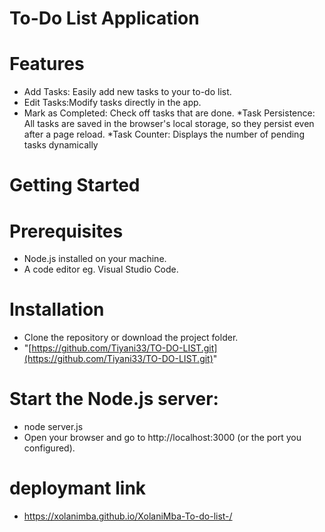 # To-Do List Application 
# Features
* Add Tasks: Easily add new tasks to your to-do list.
* Edit Tasks:Modify tasks directly in the app.
* Mark as Completed: Check off tasks that are done.
*Task Persistence: All tasks are saved in the browser's local storage, so they persist even after a page reload.
*Task Counter: Displays the number of pending tasks dynamically
# Getting Started
# Prerequisites
* Node.js installed on your machine.
* A code editor eg. Visual Studio Code.
# Installation
* Clone the repository or download the project folder.
* "[https://github.com/Tiyani33/TO-DO-LIST.git](https://github.com/Tiyani33/TO-DO-LIST.git)"
# Start the Node.js server:
* node server.js
* Open your browser and go to http://localhost:3000 (or the port you configured).
# deploymant link
* https://xolanimba.github.io/XolaniMba-To-do-list-/
